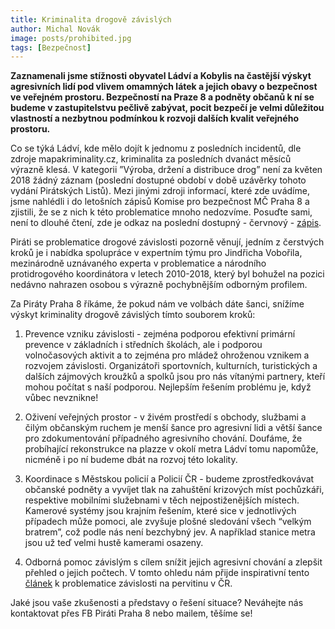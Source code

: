 ```yaml
---
title: Kriminalita drogově závislých
author: Michal Novák
image: posts/prohibited.jpg
tags: [Bezpečnost]
---
```


**Zaznamenali jsme stížnosti obyvatel Ládví a Kobylis na častější výskyt agresivních lidí pod vlivem omamných látek a jejich obavy o bezpečnost ve veřejném prostoru. Bezpečností na Praze 8 a podněty občanů k ní se budeme v zastupitelstvu pečlivě zabývat, pocit bezpečí je velmi důležitou vlastností a nezbytnou podmínkou k rozvoji dalších kvalit veřejného prostoru.**

Co se týká Ládví, kde mělo dojít k jednomu z posledních incidentů, dle zdroje mapakriminality.cz, kriminalita za posledních dvanáct měsíců výrazně klesá. V kategorii ”Výroba, držení a distribuce drog” není za květen 2018 žádný záznam (poslední dostupné období v době uzávěrky tohoto vydání Pirátských Listů). Mezi jinými zdroji informací, které zde uvádíme, jsme nahlédli i do letošních zápisů Komise pro bezpečnost MČ Praha 8 a zjistili, že se z nich k této problematice mnoho nedozvíme. Posuďte sami, není to dlouhé čtení, zde je odkaz na poslední dostupný - červnový - [zápis](https://www.praha8.cz/file/KMY/KPB-21-06-2018-zapis.pdf).

Piráti se problematice drogové závislosti pozorně věnují, jedním z čerstvých kroků je i nabídka spolupráce v expertním týmu pro Jindřicha Vobořila, mezinárodně uznávaného experta v problematice a národního protidrogového koordinátora v letech 2010-2018, který byl bohužel na pozici nedávno nahrazen osobou s výrazně pochybnějším odborným profilem.

Za Piráty Praha 8 říkáme, že pokud nám ve volbách dáte šanci, snížíme výskyt kriminality drogově závislých tímto souborem kroků:

1. Prevence vzniku závislosti - zejména podporou efektivní primární prevence v základních i středních školách, ale i podporou volnočasových aktivit a to zejména pro mládež ohroženou vznikem a rozvojem závislosti. Organizátoři sportovních, kulturních, turistických a dalších zájmových kroužků a spolků jsou pro nás vítanými partnery, kteří mohou počítat s naší podporou. Nejlepším řešením problému je, když vůbec nevznikne!

2. Oživení veřejných prostor - v živém prostředí s obchody, službami a čilým občanským ruchem je menší šance pro agresivní lidi a větší šance pro zdokumentování případného agresivního chování. Doufáme, že probíhající rekonstrukce na plazze v okolí metra Ládví tomu napomůže, nicméně i po ní budeme dbát na rozvoj této lokality.

3. Koordinace s Městskou policií a Policií ČR - budeme zprostředkovávat občanské podněty a vyvíjet tlak na zahuštění krizových míst pochůzkáři, respektive mobilními služebnami v těch nejpostiženějších místech. Kamerové systémy jsou krajním řešením, které sice v jednotlivých případech může pomoci, ale zvyšuje plošné sledování všech “velkým bratrem”, což podle nás není bezchybný jev. A například stanice metra jsou už teď velmi hustě kamerami osazeny.

4. Odborná pomoc závislým s cílem snížit jejich agresivní chování a zlepšit přehled o jejich počtech. V tomto ohledu nám přijde inspirativní tento
[článek](https://www.novinky.cz/domaci/466906-cesko-je-pervitinova-velmoc-lecba-narkomanu-ale-kulha.html) k problematice závislosti na pervitinu v ČR.

Jaké jsou vaše zkušenosti a představy o řešení situace? Neváhejte nás kontaktovat přes FB Piráti Praha 8 nebo mailem, těšíme se!

